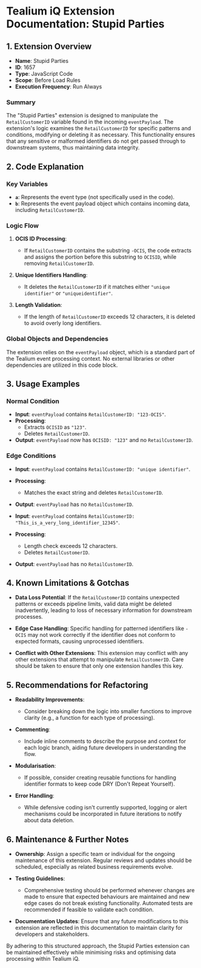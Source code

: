 # Tealium iQ Extension Documentation: Stupid Parties

## 1. Extension Overview

- **Name**: Stupid Parties
- **ID**: 1657
- **Type**: JavaScript Code
- **Scope**: Before Load Rules
- **Execution Frequency**: Run Always

### Summary
The "Stupid Parties" extension is designed to manipulate the `RetailCustomerID` variable found in the incoming `eventPayload`. The extension's logic examines the `RetailCustomerID` for specific patterns and conditions, modifying or deleting it as necessary. This functionality ensures that any sensitive or malformed identifiers do not get passed through to downstream systems, thus maintaining data integrity.

## 2. Code Explanation

### Key Variables
- **`a`**: Represents the event type (not specifically used in the code).
- **`b`**: Represents the event payload object which contains incoming data, including `RetailCustomerID`.

### Logic Flow
1. **OCIS ID Processing**:
   - If `RetailCustomerID` contains the substring `-OCIS`, the code extracts and assigns the portion before this substring to `OCISID`, while removing `RetailCustomerID`.
  
2. **Unique Identifiers Handling**:
   - It deletes the `RetailCustomerID` if it matches either `"unique identifier"` or `"uniqueidentifier"`.

3. **Length Validation**:
   - If the length of `RetailCustomerID` exceeds 12 characters, it is deleted to avoid overly long identifiers.

### Global Objects and Dependencies
The extension relies on the `eventPayload` object, which is a standard part of the Tealium event processing context. No external libraries or other dependencies are utilized in this code block.

## 3. Usage Examples

### Normal Condition
- **Input**: `eventPayload` contains `RetailCustomerID: "123-OCIS"`.
- **Processing**: 
  - Extracts `OCISID` as `"123"`.
  - Deletes `RetailCustomerID`.
- **Output**: `eventPayload` now has `OCISID: "123"` and no `RetailCustomerID`.

### Edge Conditions
- **Input**: `eventPayload` contains `RetailCustomerID: "unique identifier"`.
- **Processing**: 
  - Matches the exact string and deletes `RetailCustomerID`.
- **Output**: `eventPayload` has no `RetailCustomerID`.

- **Input**: `eventPayload` contains `RetailCustomerID: "This_is_a_very_long_identifier_12345"`.
- **Processing**: 
  - Length check exceeds 12 characters.
  - Deletes `RetailCustomerID`.
- **Output**: `eventPayload` has no `RetailCustomerID`.

## 4. Known Limitations & Gotchas

- **Data Loss Potential**: If the `RetailCustomerID` contains unexpected patterns or exceeds pipeline limits, valid data might be deleted inadvertently, leading to loss of necessary information for downstream processes.
  
- **Edge Case Handling**: Specific handling for patterned identifiers like `-OCIS` may not work correctly if the identifier does not conform to expected formats, causing unprocessed identifiers.

- **Conflict with Other Extensions**: This extension may conflict with any other extensions that attempt to manipulate `RetailCustomerID`. Care should be taken to ensure that only one extension handles this key.

## 5. Recommendations for Refactoring

- **Readability Improvements**: 
  - Consider breaking down the logic into smaller functions to improve clarity (e.g., a function for each type of processing).
    
- **Commenting**: 
  - Include inline comments to describe the purpose and context for each logic branch, aiding future developers in understanding the flow.

- **Modularisation**: 
  - If possible, consider creating reusable functions for handling identifier formats to keep code DRY (Don't Repeat Yourself).

- **Error Handling**: 
  - While defensive coding isn't currently supported, logging or alert mechanisms could be incorporated in future iterations to notify about data deletion.

## 6. Maintenance & Further Notes

- **Ownership**: Assign a specific team or individual for the ongoing maintenance of this extension. Regular reviews and updates should be scheduled, especially as related business requirements evolve.

- **Testing Guidelines**: 
  - Comprehensive testing should be performed whenever changes are made to ensure that expected behaviours are maintained and new edge cases do not break existing functionality. Automated tests are recommended if feasible to validate each condition.

- **Documentation Updates**: Ensure that any future modifications to this extension are reflected in this documentation to maintain clarity for developers and stakeholders. 

By adhering to this structured approach, the Stupid Parties extension can be maintained effectively while minimising risks and optimising data processing within Tealium iQ.